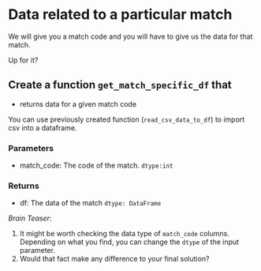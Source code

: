 # Data related to a particular match
We will give you a match code and you will have to give us the data for that match. 

Up for it?

## Create a function `get_match_specific_df` that
- returns data for a given match code

You can use previously created function (`read_csv_data_to_df`) to import csv into a dataframe.

### Parameters
- match_code: The code of the match. `dtype:int`

### Returns
- df: The data of the match `dtype: DataFrame`

_Brain Teaser_: 
1. It might be worth checking the data type of `match_code` columns. Depending on what you find, you can change the `dtype` of the input parameter. 
2. Would that fact make any difference to your final solution?
